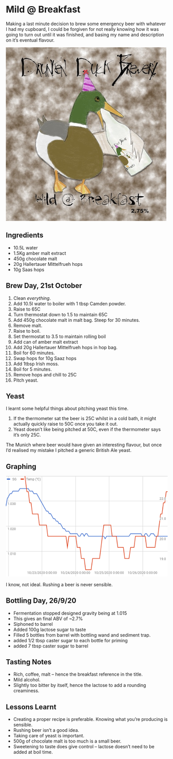 # Mild @ Breakfast

Making a last minute decision to brew some emergency beer with whatever I had my cupboard, I could be forgiven for not really knowing how it was going to turn out until it was finished, and basing my name and description on it’s eventual flavour.

![brew7label](brew7label.jpg)

## Ingredients

- 10.5L water
- 1.5Kg amber malt extract
- 450g chocolate malt
- 20g Hallertauer Mittelfrueh hops
- 10g Saas hops

## Brew Day, 21st October

1. Clean *everything*.
2. Add 10.5l water to boiler with 1 tbsp Camden powder.
3. Raise to 65C
4. Turn thermostat down to 1.5 to maintain 65C
5. Add 450g chocolate malt in malt bag. Steep for 30 minutes.
6. Remove malt.
7. Raise to boil.
8. Set thermostat to 3.5 to maintain rolling boil
9. Add can of amber malt extract
10. Add 20g Hallertauer Mittelfrueh hops in hop bag.
11. Boil for 60 minutes.
12. Swap hops for 10g Saaz hops
13. Add 1tbsp Irish moss.
14. Boil for 5 minutes.
15. Remove hops and chill to 25C
16. Pitch yeast.

## Yeast

I learnt some helpful things about pitching yeast this time.

1. If the thermometer sat the beer is 25C whilst in a cold bath, it might actually quickly raise to 50C once you take it out.
2. Yeast doesn’t like being pitched at 50C, even if the thermometer says it’s only 25C.

The Munich where beer would have given an interesting flavour, but once I’d realised my mistake I pitched a generic British Ale yeast.

## Graphing

![img](brew7graph.png)

I know, not ideal. Rushing a beer is never sensible.

## Bottling Day, 26/9/20

- Fermentation stopped designed gravity being at 1.015
- This gives an final ABV of ~2.7%
- Siphoned to barrel
- Added 100g lactose sugar to taste
- Filled 5 bottles from barrel with bottling wand and sediment trap.
- added 1/2 tbsp caster sugar to each bottle for priming
- added 7 tbsp caster sugar to barrel

## Tasting Notes

- Rich, coffee, malt – hence the breakfast reference in the title.
- Mild alcohol.
- Slightly too bitter by itself, hence the lactose to add a rounding creaminess.

## Lessons Learnt

- Creating a proper recipe is preferable. Knowing what you’re producing is sensible.
- Rushing beer isn’t a good idea.
- Taking care of yeast is important.
- 500g of chocolate malt is too much is a small beer.
- Sweetening to taste does give control – lactose doesn’t need to be added at boil time.
